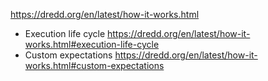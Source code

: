 https://dredd.org/en/latest/how-it-works.html

* Execution life cycle
    https://dredd.org/en/latest/how-it-works.html#execution-life-cycle
* Custom expectations
    https://dredd.org/en/latest/how-it-works.html#custom-expectations
